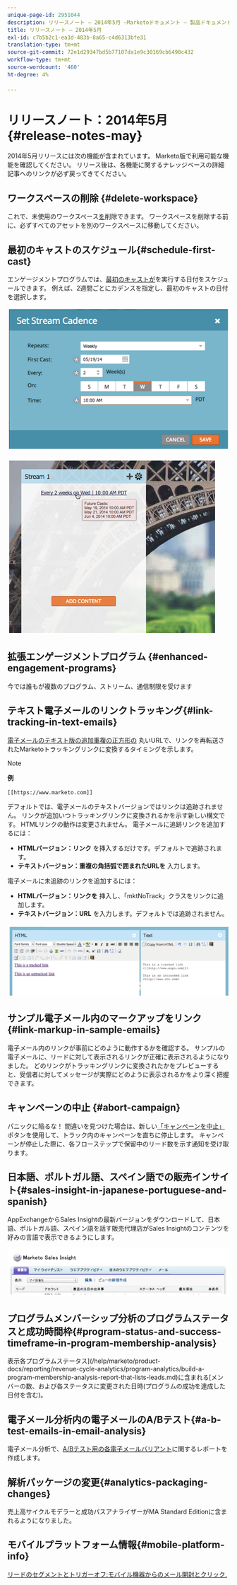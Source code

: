 ```yaml
---
unique-page-id: 2951044
description: リリースノート — 2014年5月 —Marketoドキュメント — 製品ドキュメント
title: リリースノート — 2014年5月
exl-id: c7b5b2c1-ea3d-483b-8a65-c4d6313bfe31
translation-type: tm+mt
source-git-commit: 72e1d29347bd5b77107da1e9c30169cb6490c432
workflow-type: tm+mt
source-wordcount: '460'
ht-degree: 4%

---
```


# リリースノート：2014年5月{#release-notes-may}

2014年5月リリースには次の機能が含まれています。 Marketo版で利用可能な機能を確認してください。 リリース後は、各機能に関するナレッジベースの詳細記事へのリンクが必ず戻ってきてください。

## ワークスペースの削除 {#delete-workspace}

これで、未使用のワークスペース[を](/help/marketo/product-docs/administration/workspaces-and-person-partitions/delete-a-workspace.md)削除できます。 ワークスペースを削除する前に、必ずすべてのアセットを別のワークスペースに移動してください。

## 最初のキャストのスケジュール{#schedule-first-cast}

エンゲージメントプログラムでは、[最初のキャストが](/help/marketo/product-docs/email-marketing/drip-nurturing/engagement-program-streams/set-stream-cadence.md)を実行する日付をスケジュールできます。 例えば、2週間ごとにカデンスを指定し、最初のキャストの日付を選択します。

![](assets/image2014-9-22-11-3a57-3a36.png)

![](assets/image2014-9-22-11-3a57-3a54.png)

## 拡張エンゲージメントプログラム {#enhanced-engagement-programs}

今では誰もが複数のプログラム、ストリーム、通信制限を受けます

## テキスト電子メールのリンクトラッキング{#link-tracking-in-text-emails}

[電子メールのテキスト版の追加重複の正方形の](/help/marketo/product-docs/email-marketing/general/functions-in-the-editor/add-tracked-links-to-a-text-email.md) 丸いURLで、リンクを再転送されたMarketoトラッキングリンクに変換するタイミングを示します。

>[!NOTE]
>
>**例**
>
>`[[https://www.marketo.com]]`

デフォルトでは、電子メールのテキストバージョンではリンクは追跡されません。 リンクが追加いつトラッキングリンクに変換されるかを示す新しい構文です。 HTMLリンクの動作は変更されません。  電子メールに追跡リンクを追加するには：

* **HTMLバージョン：リンク** を挿入するだけです。デフォルトで追跡されます。
* **テキストバージョン：重複の角括弧で囲まれたURLを** 入力します。

電子メールに未追跡のリンクを追加するには：

* **HTMLバージョン：リンクを** 挿入し、「mktNoTrack」クラスをリンクに追加します。
* **テキストバージョン：URL** を入力します。デフォルトでは追跡されません。

![](assets/image2014-9-22-12-3a1-3a34.png)

## サンプル電子メール内のマークアップをリンク{#link-markup-in-sample-emails}

電子メール内のリンクが事前にどのように動作するかを確認する。 サンプルの電子メールに、リードに対して表示されるリンクが正確に表示されるようになりました。 どのリンクがトラッキングリンクに変換されたかをプレビューすると、受信者に対してメッセージが実際にどのように表示されるかをより深く把握できます。

## キャンペーンの中止 {#abort-campaign}

パニックに陥るな！ 間違いを見つけた場合は、新しい[「キャンペーンを中止」](/help/marketo/product-docs/core-marketo-concepts/smart-campaigns/using-smart-campaigns/abort-a-smart-campaign.md)ボタンを使用して、トラック内のキャンペーンを直ちに停止します。 キャンペーンが停止した際に、各フローステップで保留中のリード数を示す通知を受け取ります。

## 日本語、ポルトガル語、スペイン語での販売インサイト{#sales-insight-in-japanese-portuguese-and-spanish}

AppExchangeからSales Insightの最新バージョンをダウンロードして、日本語、ポルトガル語、スペイン語を話す販売代理店がSales Insightのコンテンツを好みの言語で表示できるようにします。

![](assets/image2014-9-22-12-3a2-3a12.png)

## プログラムメンバーシップ分析のプログラムステータスと成功時間枠{#program-status-and-success-timeframe-in-program-membership-analysis}

表示各プログラムステータス](/help/marketo/product-docs/reporting/revenue-cycle-analytics/program-analytics/build-a-program-membership-analysis-report-that-lists-leads.md)に含まれる[メンバーの数、および各ステータスに変更された日時(プログラムの成功を達成した日付を含む)。

## 電子メール分析内の電子メールのA/Bテスト{#a-b-test-emails-in-email-analysis}

電子メール分析で、[A/Bテスト用の各電子メールバリアント](/help/marketo/product-docs/reporting/revenue-cycle-analytics/email-analysis/build-an-email-analysis-report-that-shows-program-information.md)に関するレポートを作成します。

## 解析パッケージの変更{#analytics-packaging-changes}

売上高サイクルモデラーと成功パスアナライザーがMA Standard Editionに含まれるようになりました。

## モバイルプラットフォーム情報{#mobile-platform-info}

[リードのセグメントとトリガーオフ:モバイル機器からのメール開封とクリック.](/help/marketo/product-docs/reporting/basic-reporting/report-activity/build-a-people-performance-report-with-mobile-platform-columns.md)
